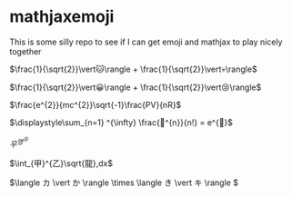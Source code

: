 # mathjaxemoji

This is some silly repo to see if I can get emoji and mathjax to play nicely together

$\frac{1}{\sqrt{2}}\vert🐱\rangle + \frac{1}{\sqrt{2}}\vert💀\rangle$

$\frac{1}{\sqrt{2}}\vert😀\rangle + \frac{1}{\sqrt{2}}\vert😢\rangle$

$\frac{e^{2}}{mc^{2}}\sqrt{-1}\frac{PV}{nR}$

$\displaystyle\sum_{n=1} ^{\infty} \frac{🍪^{n}}{n!} = e^{🍪}$

$우^{영^{우}}$

$\int_{甲}^{乙}\sqrt{龍},dx$

$\langle カ \vert か \rangle \times \langle き \vert キ \rangle $

